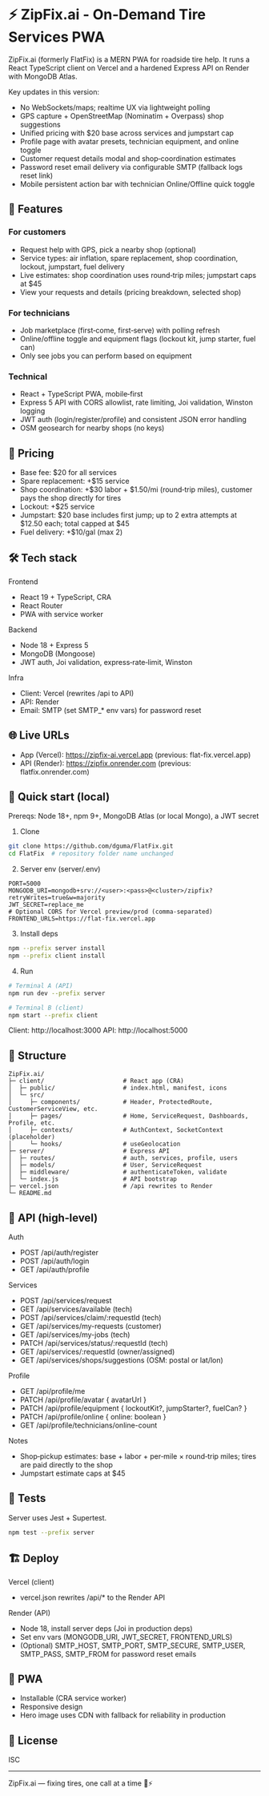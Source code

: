 # ⚡ ZipFix.ai - On‑Demand Tire Services PWA

ZipFix.ai (formerly FlatFix) is a MERN PWA for roadside tire help. It runs a React TypeScript client on Vercel and a hardened Express API on Render with MongoDB Atlas.

Key updates in this version:
- No WebSockets/maps; realtime UX via lightweight polling
- GPS capture + OpenStreetMap (Nominatim + Overpass) shop suggestions
- Unified pricing with $20 base across services and jumpstart cap
- Profile page with avatar presets, technician equipment, and online toggle
- Customer request details modal and shop‑coordination estimates
 - Password reset email delivery via configurable SMTP (fallback logs reset link)
 - Mobile persistent action bar with technician Online/Offline quick toggle

## 🚗 Features

### For customers
- Request help with GPS, pick a nearby shop (optional)
- Service types: air inflation, spare replacement, shop coordination, lockout, jumpstart, fuel delivery
- Live estimates: shop coordination uses round‑trip miles; jumpstart caps at $45
- View your requests and details (pricing breakdown, selected shop)

### For technicians
- Job marketplace (first‑come, first‑serve) with polling refresh
- Online/offline toggle and equipment flags (lockout kit, jump starter, fuel can)
- Only see jobs you can perform based on equipment

### Technical
- React + TypeScript PWA, mobile‑first
- Express 5 API with CORS allowlist, rate limiting, Joi validation, Winston logging
- JWT auth (login/register/profile) and consistent JSON error handling
- OSM geosearch for nearby shops (no keys)

## 🧾 Pricing
- Base fee: $20 for all services
- Spare replacement: +$15 service
- Shop coordination: +$30 labor + $1.50/mi (round‑trip miles), customer pays the shop directly for tires
- Lockout: +$25 service
- Jumpstart: $20 base includes first jump; up to 2 extra attempts at $12.50 each; total capped at $45
- Fuel delivery: +$10/gal (max 2)

## 🛠 Tech stack

Frontend
- React 19 + TypeScript, CRA
- React Router
- PWA with service worker

Backend
- Node 18 + Express 5
- MongoDB (Mongoose)
- JWT auth, Joi validation, express‑rate‑limit, Winston

Infra
- Client: Vercel (rewrites /api to API)
- API: Render
 - Email: SMTP (set SMTP_* env vars) for password reset

## 🌐 Live URLs
- App (Vercel): https://zipfix-ai.vercel.app (previous: flat-fix.vercel.app)
- API (Render): https://zipfix.onrender.com (previous: flatfix.onrender.com)

## 🚀 Quick start (local)

Prereqs: Node 18+, npm 9+, MongoDB Atlas (or local Mongo), a JWT secret

1) Clone
```bash
git clone https://github.com/dguma/FlatFix.git
cd FlatFix  # repository folder name unchanged
```

2) Server env (server/.env)
```env
PORT=5000
MONGODB_URI=mongodb+srv://<user>:<pass>@<cluster>/zipfix?retryWrites=true&w=majority
JWT_SECRET=replace_me
# Optional CORS for Vercel preview/prod (comma‑separated)
FRONTEND_URLS=https://flat-fix.vercel.app
```

3) Install deps
```bash
npm --prefix server install
npm --prefix client install
```

4) Run
```bash
# Terminal A (API)
npm run dev --prefix server

# Terminal B (client)
npm start --prefix client
```
Client: http://localhost:3000  API: http://localhost:5000

## 📂 Structure
```
ZipFix.ai/
├─ client/                      # React app (CRA)
│  ├─ public/                   # index.html, manifest, icons
│  └─ src/
│     ├─ components/            # Header, ProtectedRoute, CustomerServiceView, etc.
│     ├─ pages/                 # Home, ServiceRequest, Dashboards, Profile, etc.
│     ├─ contexts/              # AuthContext, SocketContext (placeholder)
│     └─ hooks/                 # useGeolocation
├─ server/                      # Express API
│  ├─ routes/                   # auth, services, profile, users
│  ├─ models/                   # User, ServiceRequest
│  ├─ middleware/               # authenticateToken, validate
│  └─ index.js                  # API bootstrap
├─ vercel.json                  # /api rewrites to Render
└─ README.md
```

## 🔌 API (high‑level)

Auth
- POST /api/auth/register
- POST /api/auth/login
- GET  /api/auth/profile

Services
- POST /api/services/request
- GET  /api/services/available           (tech)
- POST /api/services/claim/:requestId    (tech)
- GET  /api/services/my-requests         (customer)
- GET  /api/services/my-jobs             (tech)
- PATCH /api/services/status/:requestId  (tech)
- GET  /api/services/:requestId          (owner/assigned)
- GET  /api/services/shops/suggestions   (OSM: postal or lat/lon)

Profile
- GET  /api/profile/me
- PATCH /api/profile/avatar               { avatarUrl }
- PATCH /api/profile/equipment            { lockoutKit?, jumpStarter?, fuelCan? }
- PATCH /api/profile/online               { online: boolean }
- GET  /api/profile/technicians/online-count

Notes
- Shop‑pickup estimates: base + labor + per‑mile × round‑trip miles; tires are paid directly to the shop
- Jumpstart estimate caps at $45

## 🧪 Tests
Server uses Jest + Supertest.
```bash
npm test --prefix server
```

## 🏗️ Deploy

Vercel (client)
- vercel.json rewrites /api/* to the Render API

Render (API)
- Node 18, install server deps (Joi in production deps)
- Set env vars (MONGODB_URI, JWT_SECRET, FRONTEND_URLS)
 - (Optional) SMTP_HOST, SMTP_PORT, SMTP_SECURE, SMTP_USER, SMTP_PASS, SMTP_FROM for password reset emails

## 📱 PWA
- Installable (CRA service worker)
- Responsive design
- Hero image uses CDN with fallback for reliability in production

## 📄 License
ISC

---

ZipFix.ai — fixing tires, one call at a time 🚗⚡
